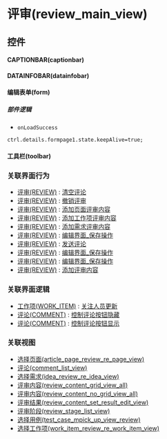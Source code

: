 # 评审(review_main_view)  <!-- {docsify-ignore-all} -->



## 控件
#### CAPTIONBAR(captionbar)
#### DATAINFOBAR(datainfobar)
#### 编辑表单(form)

##### 部件逻辑
* `onLoadSuccess`
```
ctrl.details.formpage1.state.keepAlive=true;
```
#### 工具栏(toolbar)


### 关联界面行为
  * [评审(REVIEW)](module/TestMgmt/review) : [清空评论](module/TestMgmt/review#界面行为)
  * [评审(REVIEW)](module/TestMgmt/review) : [撤销评审](module/TestMgmt/review#界面行为)
  * [评审(REVIEW)](module/TestMgmt/review) : [添加页面评审内容](module/TestMgmt/review#界面行为)
  * [评审(REVIEW)](module/TestMgmt/review) : [添加工作项评审内容](module/TestMgmt/review#界面行为)
  * [评审(REVIEW)](module/TestMgmt/review) : [添加需求评审内容](module/TestMgmt/review#界面行为)
  * [评审(REVIEW)](module/TestMgmt/review) : [编辑界面_保存操作](module/TestMgmt/review#界面行为)
  * [评审(REVIEW)](module/TestMgmt/review) : [发送评论](module/TestMgmt/review#界面行为)
  * [评审(REVIEW)](module/TestMgmt/review) : [编辑界面_保存操作](module/TestMgmt/review#界面行为)
  * [评审(REVIEW)](module/TestMgmt/review) : [编辑界面_保存操作](module/TestMgmt/review#界面行为)
  * [评审(REVIEW)](module/TestMgmt/review) : [添加评审内容](module/TestMgmt/review#界面行为)

### 关联界面逻辑
  * [工作项(WORK_ITEM)](module/ProjMgmt/work_item) : [关注人员更新](module/ProjMgmt/work_item/uilogic/attention_personnel_update)
  * [评论(COMMENT)](module/Base/comment) : [控制评论按钮隐藏](module/Base/comment/uilogic/comment_icon_hidden)
  * [评论(COMMENT)](module/Base/comment) : [控制评论按钮显示](module/Base/comment/uilogic/comment_icon_show)

### 关联视图
  * [选择页面(article_page_review_re_page_view)](app/view/article_page_review_re_page_view)
  * [评论(comment_list_view)](app/view/comment_list_view)
  * [选择需求(idea_review_re_idea_view)](app/view/idea_review_re_idea_view)
  * [评审内容(review_content_grid_view_all)](app/view/review_content_grid_view_all)
  * [评审内容(review_content_no_grid_view_all)](app/view/review_content_no_grid_view_all)
  * [评审结果(review_content_set_result_edit_view)](app/view/review_content_set_result_edit_view)
  * [评审阶段(review_stage_list_view)](app/view/review_stage_list_view)
  * [选择用例(test_case_mpick_up_view_review)](app/view/test_case_mpick_up_view_review)
  * [选择工作项(work_item_review_re_work_item_view)](app/view/work_item_review_re_work_item_view)

<script>
 const { createApp } = Vue
  createApp({
    data() {
      return {

      }
    }
  }).use(ElementPlus).mount('#app')
</script>